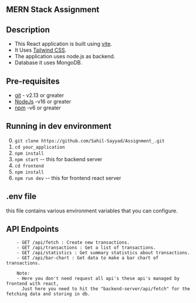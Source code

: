 ## MERN Stack Assignment

## Description

- This React application is built using [vite](https://vitejs.dev).
- It Uses [Tailwind CSS](https://tailwindcss.com/).
- The application uses node.js as backend.
- Database it uses MongoDB.

## Pre-requisites

- [git](https://git-scm.com/) - v2.13 or greater
- [NodeJs](https://nodejs.org/en/) -v16 or greater
- [npm](https://www.npmjs.com/) -v6 or greater

## Running in dev environment

0. `git clone https://github.com/Sahil-Sayyad/Assignment_.git`
1. `cd your_application`
2. `npm install`
3. `npm start` -- this for backend server 
4. `cd frontend` 
5. `npm install`
6. `npm run dev` -- this for frontend react server

## .env file

this file contains various environment variables that you can configure.

## API Endpoints

```  
    - GET /api/fetch : Create new transactions.
    - GET /api/transactions : Get a list of transactions.
    - GET /api/statistics : Get summary statistics about transactions.
    - GET /api/bar-chart : Get data to make a bar chart of transactions.

    Note: 
    - Here you don't need request all api's these api's managed by frontend with react,
      Just here you need to hit the "backend-server/api/fetch" for the fetching data and storing in db.
```
